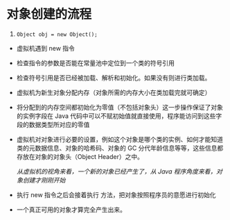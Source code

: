 # 对象创建的流程

1. `Object obj = new Object();`

* 虚拟机遇到 new 指令

* 检查指令的参数是否能在常量池中定位到一个类的符号引用

* 检查符号引用是否已经被加载、解析和初始化。如果没有则进行类加载。

* 虚拟机为新生对象分配内存（对象所需的内存大小在类加载完就可确定）

* 将分配到的内存空间都初始化为零值（不包括对象头）这一步操作保证了对象的实例字段在 Java 代码中可以不赋初始值就直接使用，程序能访问到这些字段的数据类型所对应的零值

* 虚拟机对对象进行必要的设置，例如这个对象是哪个类的实例、如何才能知道类的元数据信息、对象的哈希码、对象的 GC 分代年龄信息等等，这些信息都存放在对象的对象头（Object Header）之中。

  *从虚拟机的视角来看，一个新的对象已经产生了，从 Java 程序角度来看，对象创建才刚刚开始*

* 执行 new 指令之后会接着执行 <init> 方法，把对象按照程序员的意愿进行初始化

* 一个真正可用的对象才算完全产生出来。

